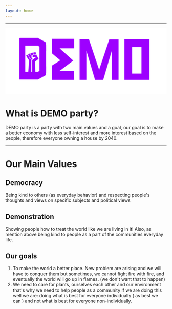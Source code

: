 ```yaml
---
layout: home
---
```


-------------------------

<div class='img'>
  <img src="https://raw.githubusercontent.com/CYBORG123456789/DEMO-party-official-site/master/assets/DEMO%20full%20name%20small.png">
</div>

What is DEMO party?
===================

DEMO party is a party with two main values and a goal, our goal is to make a better economy with less self-interest and more interest based on the people, therefore everyone owning a house by 2040.

-------------------------

Our Main Values
===============

Democracy
---------

Being kind to others (as everyday behavior) and respecting people's thoughts and views on specific subjects and political views

Demonstration
-------------

Showing people how to treat the world like we are living in it! Also, as mention above being kind to people as a part of the communities everyday life.

Our goals
---------

1. To make the world a better place. New problem are arising and we will have to conquer them but sometimes, we cannot fight fire with fire, and eventually the world will go up in flames. (we don't want that to happen)
2. We need to care for plants, ourselves each other and our environment that's why we need to help people as a community if we are doing this well we are: doing  what is best for everyone individually ( as best we can ) and not what is best for everyone non-individually.

